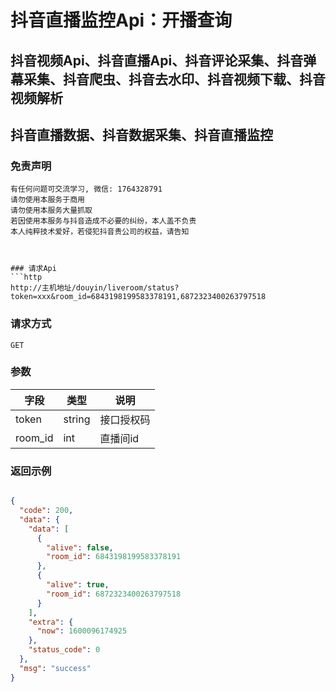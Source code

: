# 抖音直播监控Api：开播查询


## 抖音视频Api、抖音直播Api、抖音评论采集、抖音弹幕采集、抖音爬虫、抖音去水印、抖音视频下载、抖音视频解析
## 抖音直播数据、抖音数据采集、抖音直播监控

### 免责声明
```
有任何问题可交流学习, 微信: 1764328791
请勿使用本服务于商用
请勿使用本服务大量抓取
若因使用本服务与抖音造成不必要的纠纷，本人盖不负责
本人纯粹技术爱好，若侵犯抖音贵公司的权益，请告知
```
```


### 请求Api
```http
http://主机地址/douyin/liveroom/status?token=xxx&room_id=6843198199583378191,6872323400263797518
```

### 

### 请求方式
```http
GET
```

### 

### 参数
| 字段 | 类型 | 说明 |
| --- | --- | --- |
| token | string | 接口授权码 |
| room_id | int | 直播间id |


### 

### 返回示例
```json

{
  "code": 200,
  "data": {
    "data": [
      {
        "alive": false,
        "room_id": 6843198199583378191
      },
      {
        "alive": true,
        "room_id": 6872323400263797518
      }
    ],
    "extra": {
      "now": 1600096174925
    },
    "status_code": 0
  },
  "msg": "success"
}
```
